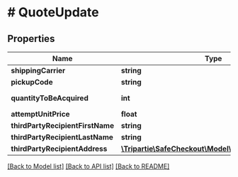 # # QuoteUpdate

## Properties

Name | Type | Description | Notes
------------ | ------------- | ------------- | -------------
**shippingCarrier** | **string** |  | [optional]
**pickupCode** | **string** |  | [optional]
**quantityToBeAcquired** | **int** |  | [default to 1]
**attemptUnitPrice** | **float** |  | [optional]
**thirdPartyRecipientFirstName** | **string** |  | [optional]
**thirdPartyRecipientLastName** | **string** |  | [optional]
**thirdPartyRecipientAddress** | [**\Tripartie\SafeCheckout\Model\QuoteAddressUpdate**](QuoteAddressUpdate.md) |  | [optional]

[[Back to Model list]](../../README.md#models) [[Back to API list]](../../README.md#endpoints) [[Back to README]](../../README.md)

